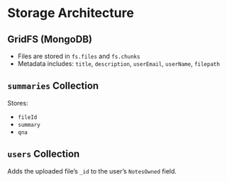 # Storage Architecture

## GridFS (MongoDB)

- Files are stored in `fs.files` and `fs.chunks`
- Metadata includes: `title`, `description`, `userEmail`, `userName`, `filepath`

## `summaries` Collection

Stores:
- `fileId`
- `summary`
- `qna`

## `users` Collection

Adds the uploaded file’s `_id` to the user’s `NotesOwned` field.
